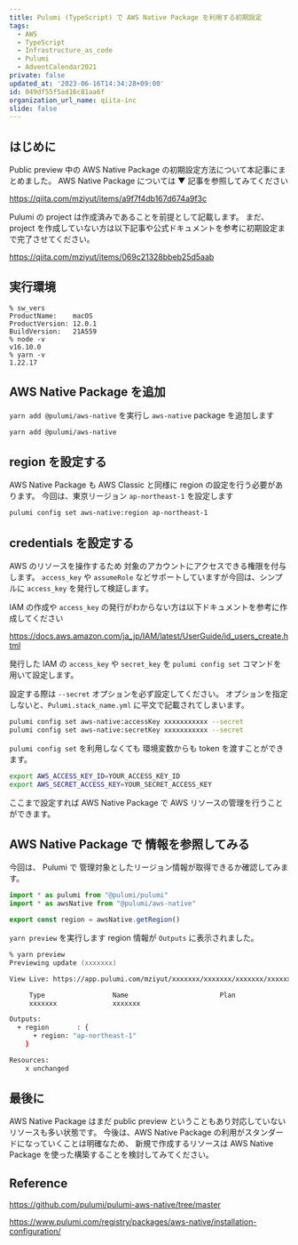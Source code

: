 ```yaml
---
title: Pulumi (TypeScript) で AWS Native Package を利用する初期設定
tags:
  - AWS
  - TypeScript
  - Infrastructure_as_code
  - Pulumi
  - AdventCalendar2021
private: false
updated_at: '2023-06-16T14:34:28+09:00'
id: 049df55f5ad16c81aa6f
organization_url_name: qiita-inc
slide: false
---
```


## はじめに

Public preview 中の AWS Native Package の初期設定方法について本記事にまとめました。
AWS Native Package については ▼ 記事を参照してみてください

https://qiita.com/mziyut/items/a9f7f4db167d674a9f3c

Pulumi の project は作成済みであることを前提として記載します。
まだ、 project を作成していない方は以下記事や公式ドキュメントを参考に初期設定まで完了させてください。

https://qiita.com/mziyut/items/069c21328bbeb25d5aab

## 実行環境

```console
% sw_vers
ProductName:	macOS
ProductVersion:	12.0.1
BuildVersion:	21A559
% node -v
v16.10.0
% yarn -v
1.22.17
```

## AWS Native Package を追加

`yarn add @pulumi/aws-native` を実行し `aws-native` package を追加します

```zsh
yarn add @pulumi/aws-native
```

## region を設定する

AWS Native Package も AWS Classic と同様に region の設定を行う必要があります。
今回は、東京リージョン `ap-northeast-1` を設定します

```zsh
pulumi config set aws-native:region ap-northeast-1
```

## credentials を設定する

AWS のリソースを操作するため 対象のアカウントにアクセスできる権限を付与します。
`access_key` や `assumeRole` などサポートしていますが今回は、シンプルに `access_key` を発行して検証します。

IAM の作成や `access_key` の発行がわからない方は以下ドキュメントを参考に作成してください

https://docs.aws.amazon.com/ja_jp/IAM/latest/UserGuide/id_users_create.html

発行した IAM の `access_key` や `secret_key` を `pulumi config set` コマンドを用いて設定します。

設定する際は `--secret` オプションを必ず設定してください。
オプションを指定しないと、`Pulumi.stack_name.yml` に平文で記載されてしまいます。

```zsh
pulumi config set aws-native:accessKey xxxxxxxxxxx --secret
pulumi config set aws-native:secretKey xxxxxxxxxxx --secret
```

`pulumi config set` を利用しなくても 環境変数からも token を渡すことができます。

```zsh
export AWS_ACCESS_KEY_ID=YOUR_ACCESS_KEY_ID
export AWS_SECRET_ACCESS_KEY=YOUR_SECRET_ACCESS_KEY
```

ここまで設定すれば AWS Native Package で AWS リソースの管理を行うことができます。

## AWS Native Package で 情報を参照してみる

今回は、 Pulumi で 管理対象としたリージョン情報が取得できるか確認してみます。

```ts:index.ts
import * as pulumi from "@pulumi/pulumi"
import * as awsNative from "@pulumi/aws-native"

export const region = awsNative.getRegion()
```

`yarn preview` を実行します
region 情報が `Outputs` に表示されました。

```zsh
% yarn preview
Previewing update (xxxxxxx)

View Live: https://app.pulumi.com/mziyut/xxxxxxx/xxxxxxx/xxxxxxx/xxxxxxx-xxxxxxx-xxxxxxx-xxxxxxx-xxxxxxx

     Type                 Name                       Plan
     xxxxxxx              xxxxxxx

Outputs:
  + region       : {
      + region: "ap-northeast-1"
    }

Resources:
    x unchanged
```

## 最後に

AWS Native Package はまだ public preview ということもあり対応していないリソースも多い状態です。
今後は、AWS Native Package の利用がスタンダードになっていくことは明確なため、
新規で作成するリソースは AWS Native Package を使った構築することを検討してみてください。

## Reference

https://github.com/pulumi/pulumi-aws-native/tree/master

https://www.pulumi.com/registry/packages/aws-native/installation-configuration/
